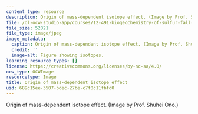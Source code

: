 ```yaml
---
content_type: resource
description: Origin of mass-dependent isotope effect. (Image by Prof. Shuhei Ono.)
file: /ol-ocw-studio-app/courses/12-491-biogeochemistry-of-sulfur-fall-2007/689c15ee3507bdec27bec7f0c11fbfd0_12-491f07.jpg
file_size: 52821
file_type: image/jpeg
image_metadata:
  caption: Origin of mass-dependent isotope effect. (Image by Prof. Shuhei Ono.)
  credit: ''
  image-alt: Figure showing isotopes.
learning_resource_types: []
license: https://creativecommons.org/licenses/by-nc-sa/4.0/
ocw_type: OCWImage
resourcetype: Image
title: Origin of mass-dependent isotope effect
uid: 689c15ee-3507-bdec-27be-c7f0c11fbfd0
---
```

Origin of mass-dependent isotope effect. (Image by Prof. Shuhei Ono.)